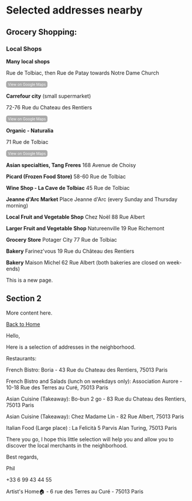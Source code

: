# Selected addresses nearby
## Grocery Shopping:
### Local Shops ###
**Many local shops** 

Rue de Tolbiac, then Rue de Patay towards Notre Dame Church

<a href="https://maps.app.goo.gl/59MngQN7t3Cmtd9z5" style="display:inline-block; padding:3px 5px; font-size:10px; color:#fff; background-color:#AAAAAA; text-align:center; text-decoration:none; border-radius:5px;">
    View on Google Maps
</a>

**Carrefour city** (small supermarket)

72-76 Rue du Chateau des Rentiers

<a href="https://maps.app.goo.gl/wxrpL9SsRxs31j6K8" style="display:inline-block; padding:3px 5px; font-size:10px; color:#fff; background-color:#AAAAAA; text-align:center; text-decoration:none; border-radius:5px;">
    View on Google Maps
</a>

**Organic - Naturalia**

71 Rue de Tolbiac 

<a href="https://maps.app.goo.gl/s9ykRs5zeyBarcKZ9" style="display:inline-block; padding:3px 5px; font-size:10px; color:#fff; background-color:#AAAAAA; text-align:center; text-decoration:none; border-radius:5px;">
    View on Google Maps
</a>


**Asian specialties, Tang Freres** 168 Avenue de Choisy 

**Picard (Frozen Food Store)** 58-60 Rue de Tolbiac 

**Wine Shop - La Cave de Tolbiac** 45 Rue de Tolbiac 

**Jeanne d'Arc Market** Place Jeanne d'Arc (every Sunday and Thursday morning) 

**Local Fruit and Vegetable Shop** Chez Noël 88 Rue Albert 

**Larger Fruit and Vegetable Shop** Natureenville 19 Rue Richemont 

**Grocery Store** Potager City 77 Rue de Tolbiac

**Bakery** Farinez'vous 19 Rue du Château des Rentiers

**Bakery** Maison Michel 62 Rue Albert (both bakeries are closed on week-ends)


This is a new page.

## Section 2
More content here.

[Back to Home](index.html)


Hello,

Here is a selection of addresses in the neighborhood.

Restaurants:

French Bistro: Boria - 43 Rue du Chateau des Rentiers, 75013 Paris 

French Bistro and Salads (lunch on weekdays only): Association Aurore - 10-18 Rue des Terres au Curé, 75013 Paris 

Asian Cuisine (Takeaway): Bo-bun 2 go - 83 Rue du Chateau des Rentiers, 75013 Paris 

Asian Cuisine (Takeaway): Chez Madame Lin - 82 Rue Albert, 75013 Paris

Italian Food (Large place) : La Felicità 5 Parvis Alan Turing, 75013 Paris

There you go, I hope this little selection will help you and allow you to discover the local merchants in the neighborhood.

Best regards,

Phil

+33 6 99 43 44 55

Artist's Home🏠 - 6 rue des Terres au Curé - 75013 Paris
